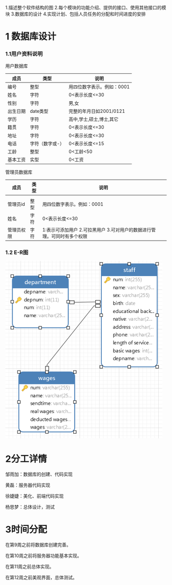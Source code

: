 1.描述整个软件结构的图
2.每个模块的功能介绍、提供的接口、使用其他接口的模块
3.数据库的设计
4.实现计划、包括人员任务的分配和时间进度的安排



# 1    数据库设计

### 1.1用户资料说明

用户数据库

| 成员     | 类型            | 说明                       |
| -------- | --------------- | -------------------------- |
| 编号     | 整型            | 用四位数字表示。例如：0001 |
| 姓名     | 字符            | 0<表示长度<=30             |
| 性别     | 字符            | 男,女                      |
| 出生日期 | date类型        | 完整的年月日如2001/0121    |
| 学历     | 字符            | 高中,学士,硕士,博士,其它   |
| 籍贯     | 字符            | 0<表示长度<=30             |
| 地址     | 字符            | 0<表示长度<=30             |
| 电话     | 字符（数字或-） | 0<表示长度<=15             |
| 工龄     | 整型            | 0<工龄<50                  |
| 基本工资 | 实型            | 0<工资                     |

管理员数据库

| 成员       | 类型 | 说明                                                         |
| ---------- | ---- | ------------------------------------------------------------ |
|            |      |                                                              |
| 管理员id   | 整型 | 用四位数字表示。例如：0001                                   |
| 姓名       | 字符 | 0<表示长度<=30                                               |
| 管理员权限 | 字符 | 1:表示可添加用户 2.可拉黑用户 3.可对用户的数据进行管理。可同时有多个权限 |

### 1.2 E-R图

![1585709178636](1585709178636.png)

# 2分工详情

邹雨加：数据库的创建、代码实现

黄磊：服务器代码实现

徐婕婕：美化、前端代码实现

杨思梦：总体设计，测试

# 3时间分配

在第9周之前将数据库创建完善。

在第10周之前将服务器功能基本实现。

在第11周之前总体实现。

在第12周之前美观界面，总体测试。

